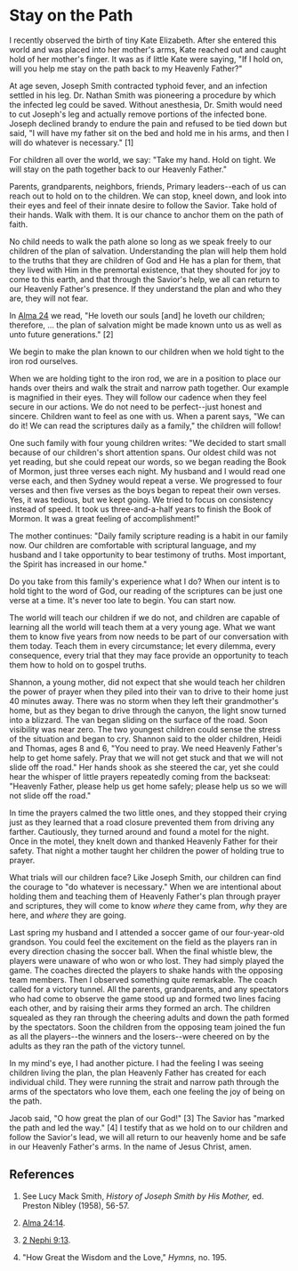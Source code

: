 # Stay on the Path

I recently observed the birth of tiny Kate Elizabeth. After she entered this
world and was placed into her mother's arms, Kate reached out and caught hold
of her mother's finger. It was as if little Kate were saying, "If I hold on,
will you help me stay on the path back to my Heavenly Father?"

At age seven, Joseph Smith contracted typhoid fever, and an infection settled
in his leg. Dr. Nathan Smith was pioneering a procedure by which the infected
leg could be saved. Without anesthesia, Dr. Smith would need to cut Joseph's
leg and actually remove portions of the infected bone. Joseph declined brandy
to endure the pain and refused to be tied down but said, "I will have my
father sit on the bed and hold me in his arms, and then I will do whatever is
necessary." [1]

For children all over the world, we say: "Take my hand. Hold on tight. We will
stay on the path together back to our Heavenly Father."

Parents, grandparents, neighbors, friends, Primary leaders--each of us can
reach out to hold on to the children. We can stop, kneel down, and look into
their eyes and feel of their innate desire to follow the Savior. Take hold of
their hands. Walk with them. It is our chance to anchor them on the path of
faith.

No child needs to walk the path alone so long as we speak freely to our
children of the plan of salvation. Understanding the plan will help them hold
to the truths that they are children of God and He has a plan for them, that
they lived with Him in the premortal existence, that they shouted for joy to
come to this earth, and that through the Savior's help, we all can return to
our Heavenly Father's presence. If they understand the plan and who they are,
they will not fear.

In [Alma 24](https://www.lds.org/scriptures/bofm/alma/24?lang=eng) we read,
"He loveth our souls [and] he loveth our children; therefore, ... the plan of
salvation might be made known unto us as well as unto future generations." [2]

We begin to make the plan known to our children when we hold tight to the iron
rod ourselves.

When we are holding tight to the iron rod, we are in a position to place our
hands over theirs and walk the strait and narrow path together. Our example is
magnified in their eyes. They will follow our cadence when they feel secure in
our actions. We do not need to be perfect--just honest and sincere. Children
want to feel as one with us. When a parent says, "We can do it! We can read
the scriptures daily as a family," the children will follow!

One such family with four young children writes: "We decided to start small
because of our children's short attention spans. Our oldest child was not yet
reading, but she could repeat our words, so we began reading the Book of
Mormon, just three verses each night. My husband and I would read one verse
each, and then Sydney would repeat a verse. We progressed to four verses and
then five verses as the boys began to repeat their own verses. Yes, it was
tedious, but we kept going. We tried to focus on consistency instead of speed.
It took us three-and-a-half years to finish the Book of Mormon. It was a great
feeling of accomplishment!"

The mother continues: "Daily family scripture reading is a habit in our family
now. Our children are comfortable with scriptural language, and my husband and
I take opportunity to bear testimony of truths. Most important, the Spirit has
increased in our home."

Do you take from this family's experience what I do? When our intent is to
hold tight to the word of God, our reading of the scriptures can be just one
verse at a time. It's never too late to begin. You can start now.

The world will teach our children if we do not, and children are capable of
learning all the world will teach them at a very young age. What we want them
to know five years from now needs to be part of our conversation with them
today. Teach them in every circumstance; let every dilemma, every consequence,
every trial that they may face provide an opportunity to teach them how to
hold on to gospel truths.

Shannon, a young mother, did not expect that she would teach her children the
power of prayer when they piled into their van to drive to their home just 40
minutes away. There was no storm when they left their grandmother's home, but
as they began to drive through the canyon, the light snow turned into a
blizzard. The van began sliding on the surface of the road. Soon visibility
was near zero. The two youngest children could sense the stress of the
situation and began to cry. Shannon said to the older children, Heidi and
Thomas, ages 8 and 6, "You need to pray. We need Heavenly Father's help to get
home safely. Pray that we will not get stuck and that we will not slide off
the road." Her hands shook as she steered the car, yet she could hear the
whisper of little prayers repeatedly coming from the backseat: "Heavenly
Father, please help us get home safely; please help us so we will not slide
off the road."

In time the prayers calmed the two little ones, and they stopped their crying
just as they learned that a road closure prevented them from driving any
farther. Cautiously, they turned around and found a motel for the night. Once
in the motel, they knelt down and thanked Heavenly Father for their safety.
That night a mother taught her children the power of holding true to prayer.

What trials will our children face? Like Joseph Smith, our children can find
the courage to "do whatever is necessary." When we are intentional about
holding them and teaching them of Heavenly Father's plan through prayer and
scriptures, they will come to know _where_ they came from, _why_ they are
here, and _where_ they are going.

Last spring my husband and I attended a soccer game of our four-year-old
grandson. You could feel the excitement on the field as the players ran in
every direction chasing the soccer ball. When the final whistle blew, the
players were unaware of who won or who lost. They had simply played the game.
The coaches directed the players to shake hands with the opposing team
members. Then I observed something quite remarkable. The coach called for a
victory tunnel. All the parents, grandparents, and any spectators who had come
to observe the game stood up and formed two lines facing each other, and by
raising their arms they formed an arch. The children squealed as they ran
through the cheering adults and down the path formed by the spectators. Soon
the children from the opposing team joined the fun as all the players--the
winners and the losers--were cheered on by the adults as they ran the path of
the victory tunnel.

In my mind's eye, I had another picture. I had the feeling I was seeing
children living the plan, the plan Heavenly Father has created for each
individual child. They were running the strait and narrow path through the
arms of the spectators who love them, each one feeling the joy of being on the
path.

Jacob said, "O how great the plan of our God!" [3]  The Savior has "marked the
path and led the way." [4]  I testify that as we hold on to our children and
follow the Savior's lead, we will all return to our heavenly home and be safe
in our Heavenly Father's arms. In the name of Jesus Christ, amen.

## References

  1.  See Lucy Mack Smith, _History of Joseph Smith by His Mother,_ ed. Preston Nibley (1958), 56-57.

  2.   [Alma 24:14](https://www.lds.org/scriptures/bofm/alma/24.14?lang=eng#13).

  3.   [2 Nephi 9:13](https://www.lds.org/scriptures/bofm/2-ne/9.13?lang=eng#12).

  4.  "How Great the Wisdom and the Love," _Hymns,_ no. 195.

